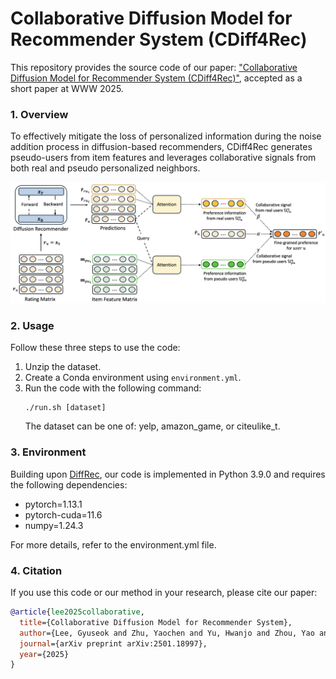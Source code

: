 # Collaborative Diffusion Model for Recommender System (CDiff4Rec)
This repository provides the source code of our paper: ["Collaborative Diffusion Model for Recommender System (CDiff4Rec)"](https://arxiv.org/abs/2501.18997), accepted as a short paper at WWW 2025.

### 1. Overview
To effectively mitigate the loss of personalized information during the noise addition process in diffusion-based recommenders, CDiff4Rec generates pseudo-users from item features and leverages collaborative signals from both real and pseudo personalized neighbors.

<img src="./figure/method.png">

### 2. Usage
Follow these three steps to use the code:
1. Unzip the dataset.
2. Create a Conda environment using `environment.yml`.
3. Run the code with the following command:
    ```
    ./run.sh [dataset] 
    ```
    The dataset can be one of: yelp, amazon_game, or citeulike_t.



### 3. Environment
Building upon [DiffRec](https://github.com/YiyanXu/DiffRec), our code is implemented in Python 3.9.0 and requires the following dependencies:

* pytorch=1.13.1
* pytorch-cuda=11.6
* numpy=1.24.3
  
For more details, refer to the environment.yml file.

### 4. Citation
If you use this code or our method in your research, please cite our paper:

```bibtex
@article{lee2025collaborative,
  title={Collaborative Diffusion Model for Recommender System},
  author={Lee, Gyuseok and Zhu, Yaochen and Yu, Hwanjo and Zhou, Yao and Li, Jundong},
  journal={arXiv preprint arXiv:2501.18997},
  year={2025}
}
```

